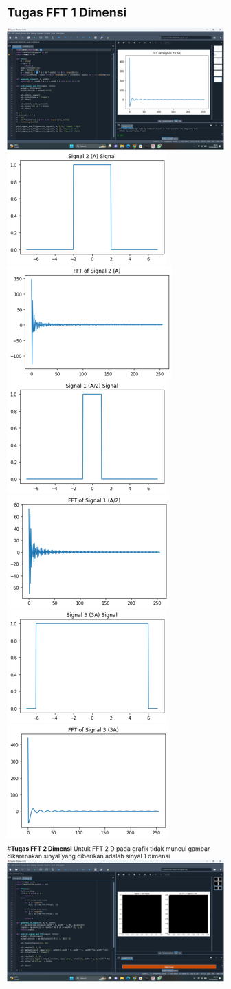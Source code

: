 # Tugas FFT 1 Dimensi
![Alt text](https://github.com/Dhimmmmr/Sinyal-2/blob/root/FFT1D.png)
![Alt text](https://github.com/Dhimmmmr/Sinyal-2/blob/root/1A.png)
![Alt text](https://github.com/Dhimmmmr/Sinyal-2/blob/root/FFT1A.png)
![Alt text](https://github.com/Dhimmmmr/Sinyal-2/blob/root/A12.png)
![Alt text](https://github.com/Dhimmmmr/Sinyal-2/blob/root/FFTA12.png)
![Alt text](https://github.com/Dhimmmmr/Sinyal-2/blob/root/3A.png)
![Alt text](https://github.com/Dhimmmmr/Sinyal-2/blob/root/FFT3A.png)


#**Tugas FFT 2 Dimensi**
Untuk FFT 2 D pada grafik tidak muncul gambar dikarenakan sinyal yang diberikan adalah sinyal 1 dimensi
![Alt text](https://github.com/Dhimmmmr/Sinyal-2/blob/root/FFT2D.png)
